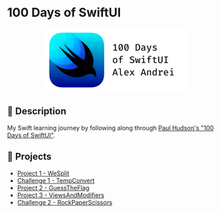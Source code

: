 # 100 Days of SwiftUI

<div align ="center">
<img src="/Assets/100SwiftUI_Banner.png">
</div>

## 📌 Description

My Swift learning journey by following along through [Paul Hudson's "100 Days of SwiftUI"](https://www.hackingwithswift.com/100/swiftui).

## 📒 Projects

* [Project 1 - WeSplit](https://github.com/alexandrei64/100SwiftUI/blob/master/WeSplit)
* [Challenge 1 - TempConvert](https://github.com/alexandrei64/100SwiftUI/blob/master/TempConvert)
* [Project 2 - GuessTheFlag](https://github.com/alexandrei64/100SwiftUI/blob/master/GuessTheFlag)
* [Project 3 - ViewsAndModifiers](https://github.com/alexandrei64/100SwiftUI/blob/master/ViewsAndModifiers)
* [Challenge 2 - RockPaperScissors](https://github.com/alexandrei64/100SwiftUI/blob/master/RockPaperScissors)